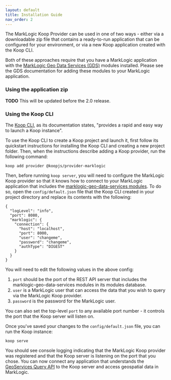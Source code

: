 ```yaml
---
layout: default
title: Installation Guide
nav_order: 2
---
```


The MarkLogic Koop Provider can be used in one of two ways - either via a downloadable zip file that contains a
ready-to-run application that can be configured for your environment, or via a new Koop application created with the
Koop CLI.

Both of these approaches require that you have a MarkLogic application with the
[MarkLogic Geo Data Services (GDS)](https://github.com/marklogic-community/marklogic-geo-data-services) modules
installed. Please see the GDS documentation for adding these modules to your MarkLogic application.

### Using the application zip

**TODO** This will be updated before the 2.0 release.

### Using the Koop CLI

The [Koop CLI](https://koopjs.github.io/docs/basics/quickstart), as its documentation states, "provides a rapid and
easy way to launch a Koop instance".

To use the Koop CLI to create a Koop project and launch it, first follow its quickstart instructions for installing
the Koop CLI and creating a new project folder. Then, when the instructions describe adding a Koop provider, run the
following command:

    koop add provider @koopjs/provider-marklogic

Then, before running `koop server`, you will need to configure the MarkLogic Koop provider so that it knows how to
connect to your MarkLogic application that includes the
[marklogic-geo-data-services modules](https://github.com/marklogic-community/marklogic-geo-data-services). To do so,
open the `config/default.json` file that the Koop CLI created in your project directory and replace its contents
with the following:

```
{
  "logLevel": "info",
  "port": 8080,
  "marklogic": {
    "connection": {
      "host": "localhost",
      "port": 8000,
      "user": "changeme",
      "password": "changeme",
      "authType": "DIGEST"
    }
  }
}
```

You will need to edit the following values in the above config:

1. `port` should be the port of the REST API server that includes the marklogic-geo-data-services modules in its
   modules database.
2. `user` is a MarkLogic user that can access the data that you wish to query via the MarkLogic Koop provider.
3. `password` is the password for the MarkLogic user.

You can also set the top-level `port` to any available port number - it controls the port that the Koop server will
listen on.

Once you've saved your changes to the `config/default.json` file, you can run the Koop instance:

    koop serve

You should see console logging indicating that the MarkLogic Koop provider was registered and that the Koop server
is listening on the port that you chose. You can now connect any application that understands the
[GeoServices Query API](https://koopjs.github.io/docs/basics/what-is-koop#what-output-formats-are-available) to
the Koop server and access geospatial data in MarkLogic.
